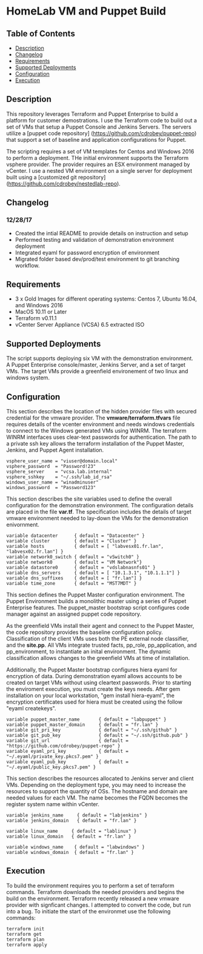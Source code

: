 # HomeLab VM and Puppet Build

## Table of Contents

* [Description](#description)
* [Changelog](#changelog)
* [Requirements](#requirements)
* [Supported Deployments](#supported-deployments)
* [Configuration](#configuration)
* [Execution](#execution)

## Description

This repository leverages Terraform and Puppet Enterprise to build a platform for customer demostrations.  I use the Terraform code to build out a set of VMs that setup a Puppet Console and Jenkins Servers.  The servers utilize a [puppet code repository] (https://github.com/cdrobey/puppet-repo) that support a set of baseline and application configurations for Puppet.

The scripting requires a set of VM templates for Centos and Windows 2016 to perform a deployment.  THe initial environment supports the Terraform vsphere provider.  The provider requires an ESX environment managed by vCenter.  I use a nested VM environment on a single server for deployment built using a [customized git repository] (https://github.com/cdrobey/nestedlab-repo).

## Changelog

### **12/28/17**

* Created the intial README to provide details on instruction and setup
* Performed testing and validation of demonstration environment deployment
* Integrated eyaml for password encryption of environment
* Migrated folder based dev/prod/test environment to git branching workflow.

## Requirements

* 3 x Gold Images for different operating systems: Centos 7, Ubuntu 16.04, and Windows 2016
* MacOS 10.11 or Later
* Terraform v0.11.1
* vCenter Server Appliance (VCSA) 6.5 extracted ISO

## Supported Deployments

The script supports deploying six VM with the demonstration environment.  A Puppet Enterprise console/master, Jenkins Server, and a set of target VMs.  The target VMs  provide a greenfield environement of two linux and windows system.

## Configuration

This section describes the location of the hidden provider files with secured credential for the vmware provider.  The **vmware/terraform.tfvars** file requires details of the vcenter environment and needs windows credentials to connect to the Windows generated VMs using WINRM.  The terraform WINRM interfaces uses clear-text passwords for authentication.  The path to a private ssh key allows the terraform installation of the Puppet Master, Jenkins, and Puppet Agent installation.

```console
vsphere_user_name = "viuser@domain.local"
vsphere_password  = "Password!23"
vsphere_server    = "vcsa.lab.internal"
vsphere_sshkey    = "~/.ssh/lab_id_rsa"
windows_user_name = "winadminuser"
windows_password  = "Password123"
```

This section describes the site variables used to define the overall configuration for the demonstration environment.  The configuration details are placed in the file **var.tf**.  The specification includes the details of target vmware environment needed to lay-down the VMs for the demonstration enivornment.

```console
variable datacenter      { default = "Datacenter" }
variable cluster         { default = "Cluster" }
variable hosts           { default = [ "labvesx01.fr.lan", "labvesx02.fr.lan"] }
variable network0_switch { default = "vSwitch0" }
variable network0        { default = "VM Network"}
variable datastore0      { default = "vdslabnasnfs01" }
variable dns_servers     { default = [ "10.1.3.1", "10.1.1.1"] }
variable dns_suffixes    { default = [ "fr.lan"] }
variable time_zone       { default = "MST7MDT" }
```

This section defines the Puppet Master configuration environment.  The Puppet Environment builds a monolithic master using a series of Puppet Enterprise features.  The puppet_master bootstrap script configures code manager against an assigned puppet code repository.

As the greenfield VMs install their agent and connect to the Puppet Master, the code repository provides the baseline configuration policy.  Classification of the client VMs uses both the PE external node classifier, and the **site.pp**.  All VMs integrate trusted facts, pp_role, pp_application, and pp_environment, to instantiate an inital environment.  The dynamic classification allows changes to the greenfield VMs at time of installation.

Additionally, the Puppet Master bootstrap configures hiera eyaml for encryption of data.  During demonstration eyaml allows accounts to be created on target VMs without using cleartext passwords.  Prior to starting the enviroment execution, you must create the keys needs.  After gem installation on your local workstation, "gem install hiera-eyaml", the encryption certificates used for hiera must be created using the follow "eyaml createkeys".

```console
variable puppet_master_name       { default = "labpuppet" }
variable puppet_master_domain     { default = "fr.lan" }
variable git_pri_key              { default = "~/.ssh/github" }
variable git_pub_key              { default = "~/.ssh/github.pub" }
variable git_url                  { default = "https://github.com/cdrobey/puppet-repo" }
variable eyaml_pri_key            { default = "~/.eyaml/private_key.pkcs7.pem" }
variable eyaml_pub_key            { default = "~/.eyaml/public_key.pkcs7.pem" }
```

This section describes the resources allocated to Jenkins server and client VMs. Depending on the deployment type, you may need to increase the resources to support the quantity of OSs.  The hostname and domain are needed values for each VM.  The name becomes the FQDN becomes the register system name within vCenter.

```console
variable jenkins_name     { default = "labjenkins" }
variable jenkins_domain   { default = "fr.lan" }

variable linux_name     { default = "lablinux" }
variable linux_domain   { default = "fr.lan" }

variable windows_name    { default = "labwindows" }
variable windows_domain  { default = "fr.lan" }
```

## Execution

To build the environment requires you to perform a set of terraform commands.  Terraform downloads the needed providers and begins the build on the environment.  Terraform recently released a new vmware provider with signficant changes.  I attempted to convert the code, but run into a bug.  To initiate the start of the environmet use the following commands:

```console
terraform init
terraform get
terraform plan
terraform apply
```
